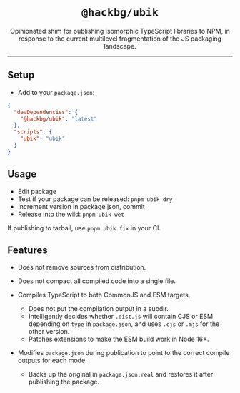 <div style="text-align:center">

# `@hackbg/ubik`

Opinionated shim for publishing isomorphic TypeScript libraries to NPM,
in response to the current multilevel fragmentation of the JS packaging landscape.

</div>

---

## Setup

* Add to your `package.json`:

```json
{
  "devDependencies": {
    "@hackbg/ubik": "latest"
  },
  "scripts": {
    "ubik": "ubik"
  }
}
```

## Usage

* Edit package
* Test if your package can be released: `pnpm ubik dry`
* Increment version in package.json, commit
* Release into the wild: `pnpm ubik wet`

If publishing to tarball, use `pnpm ubik fix` in your CI.

## Features

* Does not remove sources from distribution.

* Does not compact all compiled code into a single file.

* Compiles TypeScript to both CommonJS and ESM targets.
  * Does not put the compilation output in a subdir.
  * Intelligently decides whether `.dist.js` will contain CJS or ESM
    depending on `type`  in `package.json`, and uses `.cjs` or `.mjs` for the other version.
  * Patches extensions to make the ESM build work in Node 16+.

* Modifies `package.json` during publication to point to the correct compile outputs for each mode.
  * Backs up the original in `package.json.real` and restores it after publishing the package.
